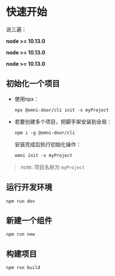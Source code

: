 # 快速开始

说三遍：

**node >= 10.13.0**

**node >= 10.13.0**

**node >= 10.13.0**

## 初始化一个项目

- 使用npx：
    ```shell
    npx @omni-door/cli init -s myProject
    ```

- 若要创建多个项目，把脚手架安装到全局：
  ```shell
  npm i -g @omni-door/cli
  ```

  安装完成后执行初始化操作：
  ```shell
  omni init -s myProject
  ```
> note: 项目名称为 `myProject`

## 运行开发环境
  ```shell
  npm run dev
  ```

## 新建一个组件
  ```shell
  npm run new
  ```

## 构建项目
  ```shell
  npm run build
  ```